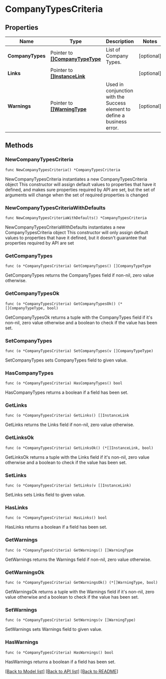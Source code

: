 # CompanyTypesCriteria

## Properties

Name | Type | Description | Notes
------------ | ------------- | ------------- | -------------
**CompanyTypes** | Pointer to [**[]CompanyTypeType**](CompanyTypeType.md) | List of Company Types. | [optional] 
**Links** | Pointer to [**[]InstanceLink**](InstanceLink.md) |  | [optional] 
**Warnings** | Pointer to [**[]WarningType**](WarningType.md) | Used in conjunction with the Success element to define a business error. | [optional] 

## Methods

### NewCompanyTypesCriteria

`func NewCompanyTypesCriteria() *CompanyTypesCriteria`

NewCompanyTypesCriteria instantiates a new CompanyTypesCriteria object
This constructor will assign default values to properties that have it defined,
and makes sure properties required by API are set, but the set of arguments
will change when the set of required properties is changed

### NewCompanyTypesCriteriaWithDefaults

`func NewCompanyTypesCriteriaWithDefaults() *CompanyTypesCriteria`

NewCompanyTypesCriteriaWithDefaults instantiates a new CompanyTypesCriteria object
This constructor will only assign default values to properties that have it defined,
but it doesn't guarantee that properties required by API are set

### GetCompanyTypes

`func (o *CompanyTypesCriteria) GetCompanyTypes() []CompanyTypeType`

GetCompanyTypes returns the CompanyTypes field if non-nil, zero value otherwise.

### GetCompanyTypesOk

`func (o *CompanyTypesCriteria) GetCompanyTypesOk() (*[]CompanyTypeType, bool)`

GetCompanyTypesOk returns a tuple with the CompanyTypes field if it's non-nil, zero value otherwise
and a boolean to check if the value has been set.

### SetCompanyTypes

`func (o *CompanyTypesCriteria) SetCompanyTypes(v []CompanyTypeType)`

SetCompanyTypes sets CompanyTypes field to given value.

### HasCompanyTypes

`func (o *CompanyTypesCriteria) HasCompanyTypes() bool`

HasCompanyTypes returns a boolean if a field has been set.

### GetLinks

`func (o *CompanyTypesCriteria) GetLinks() []InstanceLink`

GetLinks returns the Links field if non-nil, zero value otherwise.

### GetLinksOk

`func (o *CompanyTypesCriteria) GetLinksOk() (*[]InstanceLink, bool)`

GetLinksOk returns a tuple with the Links field if it's non-nil, zero value otherwise
and a boolean to check if the value has been set.

### SetLinks

`func (o *CompanyTypesCriteria) SetLinks(v []InstanceLink)`

SetLinks sets Links field to given value.

### HasLinks

`func (o *CompanyTypesCriteria) HasLinks() bool`

HasLinks returns a boolean if a field has been set.

### GetWarnings

`func (o *CompanyTypesCriteria) GetWarnings() []WarningType`

GetWarnings returns the Warnings field if non-nil, zero value otherwise.

### GetWarningsOk

`func (o *CompanyTypesCriteria) GetWarningsOk() (*[]WarningType, bool)`

GetWarningsOk returns a tuple with the Warnings field if it's non-nil, zero value otherwise
and a boolean to check if the value has been set.

### SetWarnings

`func (o *CompanyTypesCriteria) SetWarnings(v []WarningType)`

SetWarnings sets Warnings field to given value.

### HasWarnings

`func (o *CompanyTypesCriteria) HasWarnings() bool`

HasWarnings returns a boolean if a field has been set.


[[Back to Model list]](../README.md#documentation-for-models) [[Back to API list]](../README.md#documentation-for-api-endpoints) [[Back to README]](../README.md)


